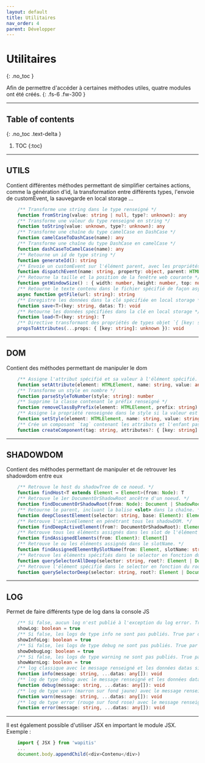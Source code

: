 ```yaml
---
layout: default
title: Utilitaires
nav_order: 4
parent: Développer
---
```


# Utilitaires
{: .no_toc }

Afin de permettre d'accéder à certaines méthodes utiles, quatre modules ont été créés.
{: .fs-6 .fw-300 }

---

## Table of contents
{: .no_toc .text-delta }

1. TOC
{:toc}

---

## UTILS

Contient différentes méthodes permettant de simplifier certaines actions, comme la génération d'id, la transformation entre différents types, l'envoie de customEvent, la sauvegarde en local storage ...

```typescript
    /** Transforme une string dans le type renseigné */
    function fromString(value: string | null, type?: unknown): any
    /** Transforme une valeur du type renseigné en string */
    function toString(value: unknown, type?: unknown): any
    /** Transforme une chaîne du type camelCase en DashCase */
    function camelCaseToDashCase(name): any
    /** Transforme une chaîne du type DashCase en camelCase */
    function dashCaseToCamelCase(name): any
    /** Retourne un id de type string */
    function generateId(): string
    /** Envoie un customEvent sur l'élément parent, avec les propriétés renseignées dans property */
    function dispatchEvent(name: string, property: object, parent: HTMLElement = document.body): void
    /** Retourne la taille et la position de la fenêtre web courante */
    function getWindowSize() : { width: number, height: number, top: number, left: number }
    /** Retourne le texte contenu dans le fichier spécifié de façon asynchrone */
    async function getFile(url: string): string
    /** Enregistre les données dans la clé spécifiée en local storage */
    function save<T>(key: string, datas: T): void
    /** Retourne les données spécifiées dans la clé en local storage */
    function load<T>(key: string): T
    /** Directive transformant des propriétés de types objet `{ [key: string]: unknown }` en attribut compréhensible par lit-html et le tag html */
    propsToAttributes(...props: { [key: string]: unknown }): void
```
---

## DOM

Contient des méthodes permettant de manipuler le dom

```typescript
    /** Assigne l'attribut spécifié et sa valeur à l'élément spécifié. Si isStyle, l'ajoute en tant que que style */
    function setAttribute(element: HTMLElement, name: string, value: any, isStyle?: boolean): void
    /** Transforme un style en nombre */
    function parseStyleToNumber(style: string): number
    /** Supprime la classe contenant le préfix renseigné */
    function removeClassByPrefix(element: HTMLElement, prefix: string): void
    /** Assigne la propriété renseignée dans le style si la valeur est différente. Retourne true dans ce cas */
    function setStyle(element: HTMLElement, name: string, value: string): boolean
    /** Crée un composant `tag` contenant les attributs et l'enfant passés en paramètres */
    function createComponent(tag: string, attributes?: { [key: string]: unknown }, children?: TemplateResult): TemplateResult
```

---

## SHADOWDOM

Contient des méthodes permettant de manipuler et de retrouver les shadowdom entre eux

```typescript
    /** Retrouve le host du shadowTree de ce noeud. */
    function findHost<T extends Element = Element>(from: Node): T
    /** Retrouve le 1er DocumentOrShadowRoot ancêtre d'un noeud. */
    function findDocumentOrShadowRoot(from: Node): Document | ShadowRoot
    /** Retourne le parent, incluant la balise <slot> dans la chaîne. */
    function deepClosestElement(selector: string, base: Element): Element
    /** Retrouve l'activeElement en pénétrant tous les shadowDOM. */
    function findDeepActiveElement(from?: DocumentOrShadowRoot): Element
    /** Retrouve tous les éléments assignés dans les slot de l'élément courant. */
    function findAssignedElements(from: Element): Element[]
    /** Retrouve le ou les éléments assignés dans le slotName. */
    function findAssignedElementBySlotName(from: Element, slotName: string): Element | Element[]
    /** Retrouve les éléments spécifiés dans le selector en fonction du root ou du document. */
    function querySelectorAllDeep(selector: string, root?: Element | Document): Element[]
    /** Retrouve l'élément spécifié dans le selector en fonction du root ou du document. */
    function querySelectorDeep(selector: string, root?: Element | Document): Element
```

---

## LOG

Permet de faire différents type de log dans la console JS

```typescript
    /** Si false, aucun log n'est publié à l'exception du log error. True par défaut */
    showLog: boolean = true
    /** Si false, les logs de type info ne sont pas publiés. True par défaut */
    showInfoLog: boolean = true
    /** Si false, les logs de type debug ne sont pas publiés. True par défaut */
    showDebugLog: boolean = true
    /** Si false, les logs de type warning ne sont pas publiés. True par défaut */
    showWarnLog: boolean = true
    /** log classique avec le message renseigné et les données datas si elles existent. */
    function info(message: string, ...datas: any[]): void
    /** log de type debug avec le message renseigné et les données datas si elles existent. */
    function debug(message: string, ...datas: any[]): void
    /** log de type warn (marron sur fond jaune) avec le message renseigné et les données datas si elles existent. */
    function warn(message: string, ...datas: any[]): void
    /** log de type error (rouge sur fond rose) avec le message renseigné et les données datas si elles existent. */
    function error(message: string, ...datas: any[]): void
```

---

Il est également possible d'utiliser JSX en important le module JSX. Exemple :
```typescript
    import { JSX } from 'wapitis'
    ...
    document.body.appendChild(<div>Contenu</div>)
```